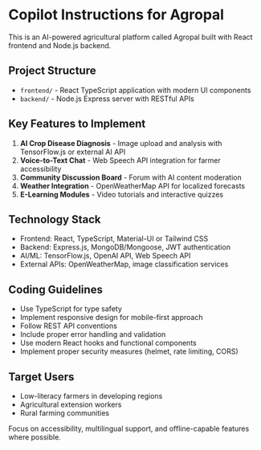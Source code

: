 # Copilot Instructions for Agropal

<!-- Use this file to provide workspace-specific custom instructions to Copilot. For more details, visit https://code.visualstudio.com/docs/copilot/copilot-customization#_use-a-githubcopilotinstructionsmd-file -->

This is an AI-powered agricultural platform called Agropal built with React frontend and Node.js backend.

## Project Structure

- `frontend/` - React TypeScript application with modern UI components
- `backend/` - Node.js Express server with RESTful APIs

## Key Features to Implement

1. **AI Crop Disease Diagnosis** - Image upload and analysis with TensorFlow.js or external AI API
2. **Voice-to-Text Chat** - Web Speech API integration for farmer accessibility
3. **Community Discussion Board** - Forum with AI content moderation
4. **Weather Integration** - OpenWeatherMap API for localized forecasts
5. **E-Learning Modules** - Video tutorials and interactive quizzes

## Technology Stack

- Frontend: React, TypeScript, Material-UI or Tailwind CSS
- Backend: Express.js, MongoDB/Mongoose, JWT authentication
- AI/ML: TensorFlow.js, OpenAI API, Web Speech API
- External APIs: OpenWeatherMap, image classification services

## Coding Guidelines

- Use TypeScript for type safety
- Implement responsive design for mobile-first approach
- Follow REST API conventions
- Include proper error handling and validation
- Use modern React hooks and functional components
- Implement proper security measures (helmet, rate limiting, CORS)

## Target Users

- Low-literacy farmers in developing regions
- Agricultural extension workers
- Rural farming communities

Focus on accessibility, multilingual support, and offline-capable features where possible.
